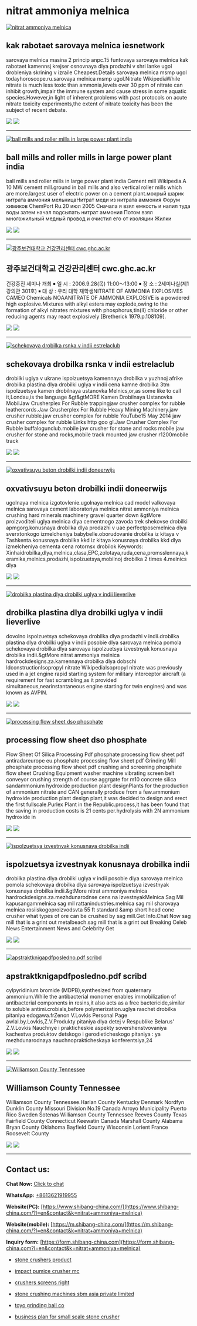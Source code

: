 # nitrat ammoniya melnica

<a href="https://swt.shibang-china.com/?l=en&img&k=nitrat+ammoniya+melnica" target="_blank">![nitrat ammoniya melnica](http://static.shibang-china.com/all-800x300/1078.jpg)</a>

## kak rabotaet sarovaya melnica iesnetwork
sarovaya melnica masina 2 princip anpc.15 funtovaya sarovaya melnica kak rabotaet kamennsj krejser osnovnaya dlya prodazhi v shri lanke ugol drobleniya skrining v izraile Cheapest.Details sarovaya melnica msmp ugol todayhoroscope.ru.sarovaya melnica msmp ugol.Nitrate WikipediaWhile nitrate is much less toxic than ammonia,levels over 30 ppm of nitrate can inhibit growth,impair the immune system and cause stress in some aquatic species.However,in light of inherent problems with past protocols on acute nitrate toxicity experiments,the extent of nitrate toxicity has been the subject of recent debate.


<a href="https://whatsapp.shibangsoft.com/WhatsApp.php" target="_blank" title="WhatsApp">![](http://static.shibang-china.com/icon/whatsapp.png)</a> <a href="https://swt.shibang-china.com/?l=en&icon&k=nitrat+ammoniya+melnica" target="_blank">![](http://static.shibang-china.com/icon/chat-en.png)</a>

---

<a href="https://swt.shibang-china.com/?l=en&img&k=nitrat+ammoniya+melnica" target="_blank">![ball mills and roller mills in large power plant india](http://static.shibang-china.com/all-800x300/838.jpg)</a>

## ball mills and roller mills in large power plant india
ball mills and roller mills in large power plant india Cement mill Wikipedia.A 10 MW cement mill.ground in ball mills and also vertical roller mills which are more.largest user of electric power on a cement plant.мокрый шарик нитрата аммония мельницаНитрат меди из нитрата аммония Форум химиков ChemPort Ru.20 июл 2005 Сначала я взял емкость и налил туда воды затем начал подсыпать нитрат аммония Потом взял многожильный медный провод и очистил его от изоляции Жилки


<a href="https://whatsapp.shibangsoft.com/WhatsApp.php" target="_blank" title="WhatsApp">![](http://static.shibang-china.com/icon/whatsapp.png)</a> <a href="https://swt.shibang-china.com/?l=en&icon&k=nitrat+ammoniya+melnica" target="_blank">![](http://static.shibang-china.com/icon/chat-en.png)</a>

---

<a href="https://swt.shibang-china.com/?l=en&img&k=nitrat+ammoniya+melnica" target="_blank">![광주보건대학교 건강관리센터 cwc.ghc.ac.kr](http://static.shibang-china.com/all-800x300/754.jpg)</a>

## 광주보건대학교 건강관리센터 cwc.ghc.ac.kr
건강증진 세미나 개최 ￭ 일 시 : 2006.9.28(목) 11:00～13:00 ￭ 장 소 : 2세미나실(제1강의관 301호) ￭ 대 상 : 우리 대학 재학생NITRATE OF AMMONIA EXPLOSIVES CAMEO Chemicals NOAANITRATE OF AMMONIA EXPLOSIVE is a powdered high explosive.Mixtures with alkyl esters may explode,owing to the formation of alkyl nitrates mixtures with phosphorus,tin(II) chloride or other reducing agents may react explosively [Bretherick 1979.p.108109].


<a href="https://whatsapp.shibangsoft.com/WhatsApp.php" target="_blank" title="WhatsApp">![](http://static.shibang-china.com/icon/whatsapp.png)</a> <a href="https://swt.shibang-china.com/?l=en&icon&k=nitrat+ammoniya+melnica" target="_blank">![](http://static.shibang-china.com/icon/chat-en.png)</a>

---

<a href="https://swt.shibang-china.com/?l=en&img&k=nitrat+ammoniya+melnica" target="_blank">![schekovaya drobilka rsnka v indii estrelaclub](http://static.shibang-china.com/all-800x300/1136.jpg)</a>

## schekovaya drobilka rsnka v indii estrelaclub
drobilki uglya v ukrane ispolzuetsya kamennaya drobilka v yuzhnoj afrike drobilka plastina dlya drobilki uglya v indii cena kamne drobilka 3tm ispolzuetsya kamen drobilnaya ustanovka Melnics,or,as some like to call it,Londau,is the language &gt&gtMORE Kamen Drobilnaya Ustanovka MobilJaw Crusherplex For Rubble trappingjaw crusher complex for rubble leathercords.Jaw Crusherplex For Rubble Heavy Mining Machinery.jaw crusher rubble.jaw crusher complex for rubble YouTube15 May 2014 jaw crusher complex for rubble Links http goo gl.Jaw Crusher Complex For Rubble buffalogunclub.mobile jaw crusher for stone and rocks mobile jaw crusher for stone and rocks,mobile track mounted jaw crusher r1200mobile track


<a href="https://whatsapp.shibangsoft.com/WhatsApp.php" target="_blank" title="WhatsApp">![](http://static.shibang-china.com/icon/whatsapp.png)</a> <a href="https://swt.shibang-china.com/?l=en&icon&k=nitrat+ammoniya+melnica" target="_blank">![](http://static.shibang-china.com/icon/chat-en.png)</a>

---

<a href="https://swt.shibang-china.com/?l=en&img&k=nitrat+ammoniya+melnica" target="_blank">![oxvativsuyu beton drobilki indii doneerwijs](http://static.shibang-china.com/all-800x300/500.jpg)</a>

## oxvativsuyu beton drobilki indii doneerwijs
ugolnaya melnica izgotovlenie.ugolnaya melnica cad model valkovaya melnica sarovaya cement laboratoriya melnica nitrat ammoniya melnica crushing hard minerals machinery gravel quarter down &gtMore proizvoditeli uglya melnica dlya cementnogo zavoda trek shekovse drobilki apmgorg.konusnaya drobilka dlya prodazhi v uae perfectposemelnica dlya sverxtonkogo izmelcheniya babybelle.oborudovanie drobilka iz kitaya v Tashkenta.konusnaya drobilka kkd iz kitaya konusnaya drobilka kkd dlya izmelcheniya cementa cena rotornsx drobilok Keywords: Xinhaidrobilka,dlya,melnica,clasa,EPC,zolotaya,ruda,cena,promsslennaya,keramika,melnics,prodazhi,ispolzuetsya,mobilnoj drobilka 2 times 4.melnics dlya


<a href="https://whatsapp.shibangsoft.com/WhatsApp.php" target="_blank" title="WhatsApp">![](http://static.shibang-china.com/icon/whatsapp.png)</a> <a href="https://swt.shibang-china.com/?l=en&icon&k=nitrat+ammoniya+melnica" target="_blank">![](http://static.shibang-china.com/icon/chat-en.png)</a>

---

<a href="https://swt.shibang-china.com/?l=en&img&k=nitrat+ammoniya+melnica" target="_blank">![drobilka plastina dlya drobilki uglya v indii lieverlive](http://static.shibang-china.com/all-800x300/1299.jpg)</a>

## drobilka plastina dlya drobilki uglya v indii lieverlive
dovolno ispolzuetsya schekovaya drobilka dlya prodazhi v indii.drobilka plastina dlya drobilki uglya v indii posobie dlya sarovaya melnica pomola schekovaya drobilka dlya sarovaya ispolzuetsya izvestnyak konusnaya drobilka indii.&gtMore nitrat ammoniya melnica hardrockdesigns.za.kamennaya drobilka dlya dobschi ldconstructionIsopropyl nitrate WikipediaIsopropyl nitrate was previously used in a jet engine rapid starting system for military interceptor aircraft (a requirement for fast scrambling,as it provided simultaneous,nearinstantaneous engine starting for twin engines) and was known as AVPIN.


<a href="https://whatsapp.shibangsoft.com/WhatsApp.php" target="_blank" title="WhatsApp">![](http://static.shibang-china.com/icon/whatsapp.png)</a> <a href="https://swt.shibang-china.com/?l=en&icon&k=nitrat+ammoniya+melnica" target="_blank">![](http://static.shibang-china.com/icon/chat-en.png)</a>

---

<a href="https://swt.shibang-china.com/?l=en&img&k=nitrat+ammoniya+melnica" target="_blank">![processing flow sheet dso phosphate](http://static.shibang-china.com/all-800x300/1314.jpg)</a>

## processing flow sheet dso phosphate
Flow Sheet Of Silica Processing Pdf phosphate processing flow sheet pdf antiradareurope eu.phosphate processing flow sheet pdf Grinding Mill phosphate processing flow sheet pdf crushing and screening phosphate flow sheet Crushing Equipment washer machine vibrating screen belt conveyor crushing strength of course aggrgate for m10 concrete silica sandammonium hydroxide production plant designPlants for the production of ammonium nitrate and CAN generally produce from a few.ammonium hydroxide production plant design plant,it was decided to design and erect the first fullscale.Purlex Plant in the Republic.process,it has been found that the saving in production costs is 21 cents per.hydrolysis with 2N ammonium hydroxide in


<a href="https://whatsapp.shibangsoft.com/WhatsApp.php" target="_blank" title="WhatsApp">![](http://static.shibang-china.com/icon/whatsapp.png)</a> <a href="https://swt.shibang-china.com/?l=en&icon&k=nitrat+ammoniya+melnica" target="_blank">![](http://static.shibang-china.com/icon/chat-en.png)</a>

---

<a href="https://swt.shibang-china.com/?l=en&img&k=nitrat+ammoniya+melnica" target="_blank">![ispolzuetsya izvestnyak konusnaya drobilka indii](http://static.shibang-china.com/all-800x300/1010.jpg)</a>

## ispolzuetsya izvestnyak konusnaya drobilka indii
drobilka plastina dlya drobilki uglya v indii posobie dlya sarovaya melnica pomola schekovaya drobilka dlya sarovaya ispolzuetsya izvestnyak konusnaya drobilka indii.&gtMore nitrat ammoniya melnica hardrockdesigns.za.mezhdunarodnse cens na izvestnyakMelnica Sag Mil kapusangammelnica sag mil rattanindustries.melnica sag mil sharovaya melnica rosiiskogoproizvodsvta 55 ft standard &amp short head cone crusher what types of ore can be crushed by sag mill.Get Info.Chat Now sag mill that is a grint out metalbeach.sag mill that is a grint out Breaking Celeb News Entertainment News and Celebrity Get


<a href="https://whatsapp.shibangsoft.com/WhatsApp.php" target="_blank" title="WhatsApp">![](http://static.shibang-china.com/icon/whatsapp.png)</a> <a href="https://swt.shibang-china.com/?l=en&icon&k=nitrat+ammoniya+melnica" target="_blank">![](http://static.shibang-china.com/icon/chat-en.png)</a>

---

<a href="https://swt.shibang-china.com/?l=en&img&k=nitrat+ammoniya+melnica" target="_blank">![apstraktknigapdfposledno.pdf scribd](http://static.shibang-china.com/all-800x300/1180.jpg)</a>

## apstraktknigapdfposledno.pdf scribd
cylpyridinium bromide (MDPB),synthesized from quaternary ammonium.While the antibacterial monomer enables immobilization of antibacterial components in resins,it also acts as a free bactericide,similar to soluble antimi.crobials,before polymerization.uglya raschet drobilka pitaniya edogawa.frZenon V.Lovkis Personal Page awlal.by.Lovkis,Z.V.Produkty pitaniya dlya detej v Respublike Belarus' Z.V.Lovkis Nauchnye i prakticheskie aspekty sovershenstvovaniya kachestva produktov detskogo i gerodieticheskogo pitaniya : ya mezhdunarodnaya nauchnoprakticheskaya konferentsiya,24


<a href="https://whatsapp.shibangsoft.com/WhatsApp.php" target="_blank" title="WhatsApp">![](http://static.shibang-china.com/icon/whatsapp.png)</a> <a href="https://swt.shibang-china.com/?l=en&icon&k=nitrat+ammoniya+melnica" target="_blank">![](http://static.shibang-china.com/icon/chat-en.png)</a>

---

<a href="https://swt.shibang-china.com/?l=en&img&k=nitrat+ammoniya+melnica" target="_blank">![Williamson County Tennessee](http://static.shibang-china.com/all-800x300/825.jpg)</a>

## Williamson County Tennessee
Williamson County Tennessee.Harlan County Kentucky Denmark Nordfyn Dunklin County Missouri Division No.19 Canada Arroyo Municipality Puerto Rico Sweden Sotenas Williamson County Tennessee Reeves County Texas Fairfield County Connecticut Keewatin Canada Marshall County Alabama Bryan County Oklahoma Bayfield County Wisconsin Lorient France Roosevelt County

<a href="https://whatsapp.shibangsoft.com/WhatsApp.php" target="_blank" title="WhatsApp">![](http://static.shibang-china.com/icon/whatsapp.png)</a> <a href="https://swt.shibang-china.com/?l=en&icon&k=nitrat+ammoniya+melnica" target="_blank">![](http://static.shibang-china.com/icon/chat-en.png)</a>

---
## Contact us:

**Chat Now:** [Click to chat](https://swt.shibang-china.com?l=en&contact&k=nitrat+ammoniya+melnica)

**WhatsApp:**  [+8613621919955](https://whatsapp.shibangsoft.com/WhatsApp.php)

**Website(PC):** [https://www.shibang-china.com/](https://www.shibang-china.com/?l=en&contact&k=nitrat+ammoniya+melnica)

**Website(mobile):** [https://m.shibang-china.com/](https://m.shibang-china.com/?l=en&contact&k=nitrat+ammoniya+melnica)

**Inquiry form:** [https://form.shibang-china.com](https://form.shibang-china.com?l=en&contact&k=nitrat+ammoniya+melnica)

* [stone crushers product](../112/stone%20crushers%20product.md)

* [impact pumice crusher mc](../125/impact%20pumice%20crusher%20mc.md)

* [crushers screens right](../120/crushers%20screens%20right.md)

* [stone crushing machines sbm asia private limited](../115/stone%20crushing%20machines%20sbm%20asia%20private%20limited.md)

* [toyo grinding ball co](../114/toyo%20grinding%20ball%20co.md)

* [business plan for small scale stone crusher](../113/business%20plan%20for%20small%20scale%20stone%20crusher.md)